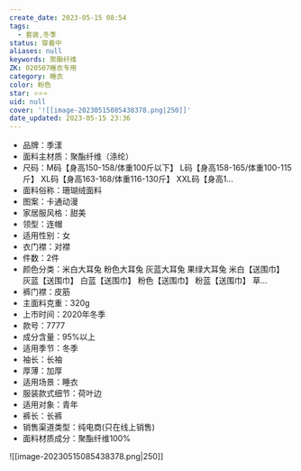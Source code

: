 ```yaml
---
create_date: 2023-05-15 08:54
tags:
  - 套装,冬季
status: 穿着中
aliases: null
keywords: 聚酯纤维
ZK: 020507睡衣专用
category: 睡衣
color: 粉色
star: ⭐⭐⭐
uid: null
cover: '![[image-20230515085438378.png|250]]'
date_updated: 2023-05-15 23:36
---
```


- 品牌：季漾
- 面料主材质：聚酯纤维（涤纶）
- 尺码：M码【身高150-158/体重100斤以下】 L码【身高158-165/体重100-115斤】 XL码【身高163-168/体重116-130斤】 XXL码【身高1...
- 面料俗称：珊瑚绒面料
- 图案：卡通动漫
- 家居服风格：甜美
- 领型：连帽
- 适用性别：女
- 衣门襟：对襟
- 件数：2件
- 颜色分类：米白大耳兔 粉色大耳兔 灰蓝大耳兔 果绿大耳兔 米白【送围巾】 灰蓝【送围巾】 白蓝【送围巾】 粉色【送围巾】 粉蓝【送围巾】 草...
- 裤门襟：皮筋
- 主面料克重：320g
- 上市时间：2020年冬季
- 款号：7777
- 成分含量：95%以上
- 适用季节：冬季
- 袖长：长袖
- 厚薄：加厚
- 适用场景：睡衣
- 服装款式细节：荷叶边
- 适用对象：青年
- 裤长：长裤
- 销售渠道类型：纯电商(只在线上销售)
- 面料材质成分：聚酯纤维100%

![[image-20230515085438378.png|250]]
